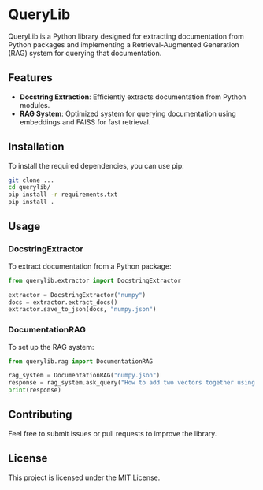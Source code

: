 # QueryLib

QueryLib is a Python library designed for extracting documentation from Python packages and implementing a Retrieval-Augmented Generation (RAG) system for querying that documentation.

## Features

- **Docstring Extraction**: Efficiently extracts documentation from Python modules.
- **RAG System**: Optimized system for querying documentation using embeddings and FAISS for fast retrieval.

## Installation

To install the required dependencies, you can use pip:

```bash
git clone ...
cd querylib/
pip install -r requirements.txt
pip install .
```

## Usage

### DocstringExtractor

To extract documentation from a Python package:

```python
from querylib.extractor import DocstringExtractor

extractor = DocstringExtractor("numpy")
docs = extractor.extract_docs()
extractor.save_to_json(docs, "numpy.json")
```

### DocumentationRAG

To set up the RAG system:

```python
from querylib.rag import DocumentationRAG

rag_system = DocumentationRAG("numpy.json")
response = rag_system.ask_query("How to add two vectors together using Numpy?")
print(response)
```

## Contributing

Feel free to submit issues or pull requests to improve the library.

## License

This project is licensed under the MIT License.
